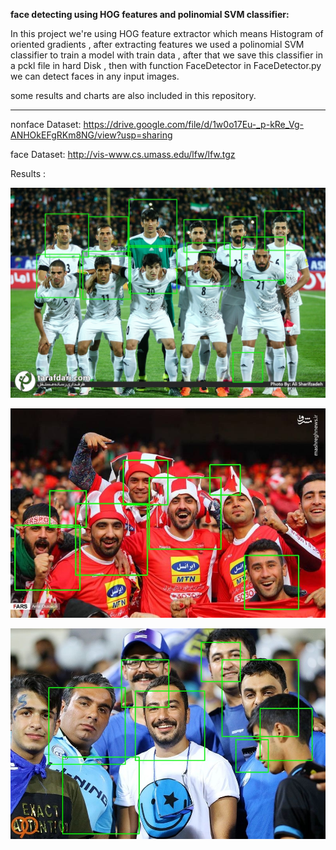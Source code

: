 

**face detecting using HOG features and polinomial SVM classifier:**

In this project we're using HOG feature extractor which means Histogram of oriented gradients , after extracting features we used a polinomial SVM classifier to train a model with train data , after that we save this classifier in a pckl file in hard Disk , then with function FaceDetector in FaceDetector.py we can detect faces in any input images.

some results and charts are also included in this repository.

**************************************
nonface Dataset:
https://drive.google.com/file/d/1w0o17Eu-_p-kRe_Vg-ANHOkEFgRKm8NG/view?usp=sharing


face Dataset:
http://vis-www.cs.umass.edu/lfw/lfw.tgz


Results :

![title](./results/res4.jpg)


![title](./results/res5.jpg)



![title](./results/res6.jpg)
